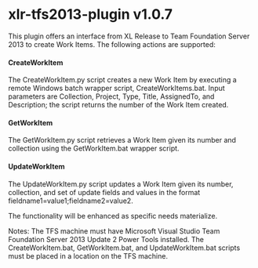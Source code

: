 # xlr-tfs2013-plugin v1.0.7

This plugin offers an interface from XL Release to Team Foundation Server 2013 to create Work Items.  The following actions are supported:

#### CreateWorkItem
The CreateWorkItem.py script creates a new Work Item by executing a remote Windows batch wrapper script, CreateWorkItems.bat.  Input parameters are Collection, Project, Type, Title, AssignedTo, and Description; the script returns the number of the Work Item created.  

#### GetWorkItem
The GetWorkItem.py script retrieves a Work Item given its number and collection using the GetWorkItem.bat wrapper script.

#### UpdateWorkItem
The UpdateWorkItem.py script updates a Work Item given its number, collection, and set of update fields and values in the format fieldname1=value1;fieldname2=value2.

The functionality will be enhanced as specific needs materialize.

Notes:  The TFS machine must have Microsoft Visual Studio Team Foundation Server 2013 Update 2 Power Tools installed.  The CreateWorkItem.bat, GetWorkItem.bat, and UpdateWorkItem.bat scripts must be placed in a location on the TFS machine.
